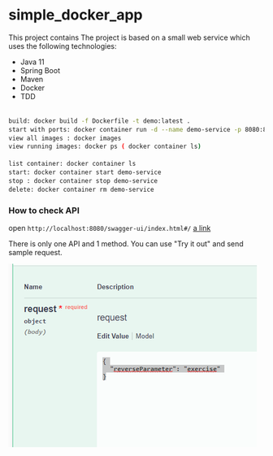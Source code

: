 # simple_docker_app

This project contains  The project is based on a small web service which uses the following technologies:

* Java 11
* Spring Boot
* Maven
* Docker
* TDD

```bash

build: docker build -f Dockerfile -t demo:latest .
start with ports: docker container run -d --name demo-service -p 8080:8080  demo:latest
view all images : docker images 
view running images: docker ps ( docker container ls)

list container: docker container ls
start: docker container start demo-service 
stop : docker container stop demo-service 
delete: docker container rm demo-service


```
### How to check API

open ```http://localhost:8080/swagger-ui/index.html#/```
[a link](http://localhost:8080/swagger-ui/index.html#/)

There is only one API and 1 method. You can use "Try it out" and send  sample request.

![img.png](img.png)
